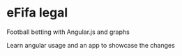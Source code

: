 eFifa legal
=====

Football betting with Angular.js and graphs

Learn angular usage and an app to showcase the changes
